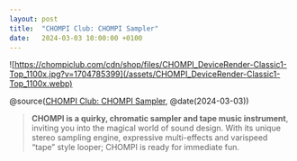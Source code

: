 ```yaml
---
layout: post
title:  "CHOMPI Club: CHOMPI Sampler"
date:   2024-03-03 10:00:00 +0100
---
```


![https://chompiclub.com/cdn/shop/files/CHOMPI_DeviceRender-Classic1-Top_1100x.jpg?v=1704785399](/assets/CHOMPI_DeviceRender-Classic1-Top_1100x.webp)

@source([CHOMPI Club: CHOMPI Sampler](https://chompiclub.com/products/chompi), @date(2024-03-03))

> **CHOMPI is a quirky, chromatic sampler and tape music instrument**, inviting you into the magical world of sound design. With its unique stereo sampling engine, expressive multi-effects and varispeed “tape” style looper; CHOMPI is ready for immediate fun.

